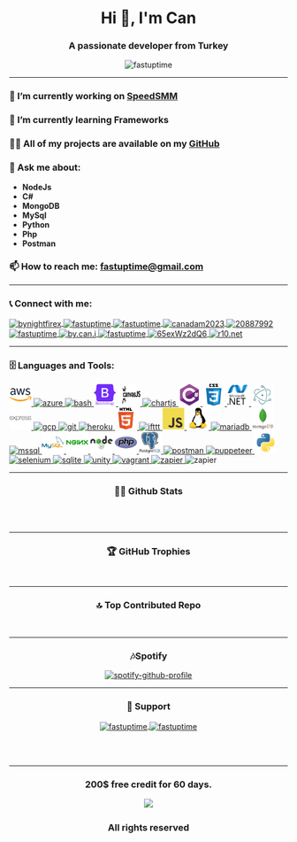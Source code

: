 <h1 align="center">Hi 👋, I'm Can</h1>
<h3 align="center">A passionate developer from Turkey</h3>

<p align="center">
  <img src="https://komarev.com/ghpvc/?username=fastuptime&label=Profile%20views&color=0e75b6&style=flat" alt="fastuptime" />
</p>

---

### 🔭 I’m currently working on [SpeedSMM](https://speedsmm.com/)
### 🌱 I’m currently learning **Frameworks**

### 👨‍💻 All of my projects are available on my [GitHub](https://github.com/fastuptime?tab=repositories)

### 💬 Ask me about:
- **NodeJs**
- **C#**
- **MongoDB**
- **MySql**
- **Python**
- **Php**
- **Postman**

### 📫 How to reach me: **fastuptime@gmail.com**

---

<h3 align="left">📞 Connect with me:</h3>
<p align="left">
  <a href="https://codepen.io/bynightfirex" target="blank">
    <img align="center" src="https://raw.githubusercontent.com/rahuldkjain/github-profile-readme-generator/master/src/images/icons/Social/codepen.svg" alt="bynightfirex" height="30" width="40" />
  </a>
  <a href="https://dev.to/fastuptime" target="blank">
    <img align="center" src="https://raw.githubusercontent.com/rahuldkjain/github-profile-readme-generator/master/src/images/icons/Social/devto.svg" alt="fastuptime" height="30" width="40" />
  </a>
  <a href="https://twitter.com/fastuptime" target="blank">
    <img align="center" src="https://raw.githubusercontent.com/rahuldkjain/github-profile-readme-generator/master/src/images/icons/Social/twitter.svg" alt="fastuptime" height="30" width="40" />
  </a>
  <a href="https://linkedin.com/in/canadam2023" target="blank">
    <img align="center" src="https://raw.githubusercontent.com/rahuldkjain/github-profile-readme-generator/master/src/images/icons/Social/linked-in-alt.svg" alt="canadam2023" height="30" width="40" />
  </a>
  <a href="https://stackoverflow.com/users/20887992" target="blank">
    <img align="center" src="https://raw.githubusercontent.com/rahuldkjain/github-profile-readme-generator/master/src/images/icons/Social/stack-overflow.svg" alt="20887992" height="30" width="40" />
  </a>
  <a href="https://codesandbox.com/fastuptime" target="blank">
    <img align="center" src="https://raw.githubusercontent.com/rahuldkjain/github-profile-readme-generator/master/src/images/icons/Social/codesandbox.svg" alt="fastuptime" height="30" width="40" />
  </a>
  <a href="https://instagram.com/by.can.i" target="blank">
    <img align="center" src="https://raw.githubusercontent.com/rahuldkjain/github-profile-readme-generator/master/src/images/icons/Social/instagram.svg" alt="by.can.i" height="30" width="40" />
  </a>
  <a href="https://www.youtube.com/@fastuptime" target="blank">
    <img align="center" src="https://raw.githubusercontent.com/rahuldkjain/github-profile-readme-generator/master/src/images/icons/Social/youtube.svg" alt="fastuptime" height="30" width="40" />
  </a>
  <a href="https://discord.gg/RVCs3gP6q8" target="blank">
    <img align="center" src="https://raw.githubusercontent.com/rahuldkjain/github-profile-readme-generator/master/src/images/icons/Social/discord.svg" alt="65exWz2dQ6" height="30" width="40" />
  </a>
  <a href="https://www.r10.net/profil/156201-bycaner.html" target="blank">
    <img align="center" src="https://i.hizliresim.com/83pny2q.jpg" alt="r10.net" height="30" width="40" />
  </a>
</p>

---

<h3 align="left">🗄️ Languages and Tools:</h3>
<p align="left"> <a href="https://aws.amazon.com" target="_blank" rel="noreferrer"> <img src="https://raw.githubusercontent.com/devicons/devicon/master/icons/amazonwebservices/amazonwebservices-original-wordmark.svg" alt="aws" width="40" height="40"/> </a> <a href="https://azure.microsoft.com/en-in/" target="_blank" rel="noreferrer"> <img src="https://www.vectorlogo.zone/logos/microsoft_azure/microsoft_azure-icon.svg" alt="azure" width="40" height="40"/> </a> <a href="https://www.gnu.org/software/bash/" target="_blank" rel="noreferrer"> <img src="https://www.vectorlogo.zone/logos/gnu_bash/gnu_bash-icon.svg" alt="bash" width="40" height="40"/> </a> <a href="https://getbootstrap.com" target="_blank" rel="noreferrer"> <img src="https://raw.githubusercontent.com/devicons/devicon/master/icons/bootstrap/bootstrap-plain-wordmark.svg" alt="bootstrap" width="40" height="40"/> </a> <a href="https://canvasjs.com" target="_blank" rel="noreferrer"> <img src="https://raw.githubusercontent.com/Hardik0307/Hardik0307/master/assets/canvasjs-charts.svg" alt="canvasjs" width="40" height="40"/> </a> <a href="https://www.chartjs.org" target="_blank" rel="noreferrer"> <img src="https://www.chartjs.org/media/logo-title.svg" alt="chartjs" width="40" height="40"/> </a> <a href="https://www.w3schools.com/cs/" target="_blank" rel="noreferrer"> <img src="https://raw.githubusercontent.com/devicons/devicon/master/icons/csharp/csharp-original.svg" alt="csharp" width="40" height="40"/> </a> <a href="https://www.w3schools.com/css/" target="_blank" rel="noreferrer"> <img src="https://raw.githubusercontent.com/devicons/devicon/master/icons/css3/css3-original-wordmark.svg" alt="css3" width="40" height="40"/> </a> <a href="https://dotnet.microsoft.com/" target="_blank" rel="noreferrer"> <img src="https://raw.githubusercontent.com/devicons/devicon/master/icons/dot-net/dot-net-original-wordmark.svg" alt="dotnet" width="40" height="40"/> </a> <a href="https://www.electronjs.org" target="_blank" rel="noreferrer"> <img src="https://raw.githubusercontent.com/devicons/devicon/master/icons/electron/electron-original.svg" alt="electron" width="40" height="40"/> </a> <a href="https://expressjs.com" target="_blank" rel="noreferrer"> <img src="https://raw.githubusercontent.com/devicons/devicon/master/icons/express/express-original-wordmark.svg" alt="express" width="40" height="40"/> </a> <a href="https://cloud.google.com" target="_blank" rel="noreferrer"> <img src="https://www.vectorlogo.zone/logos/google_cloud/google_cloud-icon.svg" alt="gcp" width="40" height="40"/> </a> <a href="https://git-scm.com/" target="_blank" rel="noreferrer"> <img src="https://www.vectorlogo.zone/logos/git-scm/git-scm-icon.svg" alt="git" width="40" height="40"/> </a> <a href="https://heroku.com" target="_blank" rel="noreferrer"> <img src="https://www.vectorlogo.zone/logos/heroku/heroku-icon.svg" alt="heroku" width="40" height="40"/> </a> <a href="https://www.w3.org/html/" target="_blank" rel="noreferrer"> <img src="https://raw.githubusercontent.com/devicons/devicon/master/icons/html5/html5-original-wordmark.svg" alt="html5" width="40" height="40"/> </a> <a href="https://ifttt.com/" target="_blank" rel="noreferrer"> <img src="https://www.vectorlogo.zone/logos/ifttt/ifttt-ar21.svg" alt="ifttt" width="40" height="40"/> </a> <a href="https://developer.mozilla.org/en-US/docs/Web/JavaScript" target="_blank" rel="noreferrer"> <img src="https://raw.githubusercontent.com/devicons/devicon/master/icons/javascript/javascript-original.svg" alt="javascript" width="40" height="40"/> </a> <a href="https://www.linux.org/" target="_blank" rel="noreferrer"> <img src="https://raw.githubusercontent.com/devicons/devicon/master/icons/linux/linux-original.svg" alt="linux" width="40" height="40"/> </a> <a href="https://mariadb.org/" target="_blank" rel="noreferrer"> <img src="https://www.vectorlogo.zone/logos/mariadb/mariadb-icon.svg" alt="mariadb" width="40" height="40"/> </a> <a href="https://www.mongodb.com/" target="_blank" rel="noreferrer"> <img src="https://raw.githubusercontent.com/devicons/devicon/master/icons/mongodb/mongodb-original-wordmark.svg" alt="mongodb" width="40" height="40"/> </a> <a href="https://www.microsoft.com/en-us/sql-server" target="_blank" rel="noreferrer"> <img src="https://www.svgrepo.com/show/303229/microsoft-sql-server-logo.svg" alt="mssql" width="40" height="40"/> </a> <a href="https://www.mysql.com/" target="_blank" rel="noreferrer"> <img src="https://raw.githubusercontent.com/devicons/devicon/master/icons/mysql/mysql-original-wordmark.svg" alt="mysql" width="40" height="40"/> </a> <a href="https://www.nginx.com" target="_blank" rel="noreferrer"> <img src="https://raw.githubusercontent.com/devicons/devicon/master/icons/nginx/nginx-original.svg" alt="nginx" width="40" height="40"/> </a> <a href="https://nodejs.org" target="_blank" rel="noreferrer"> <img src="https://raw.githubusercontent.com/devicons/devicon/master/icons/nodejs/nodejs-original-wordmark.svg" alt="nodejs" width="40" height="40"/> </a> <a href="https://www.php.net" target="_blank" rel="noreferrer"> <img src="https://raw.githubusercontent.com/devicons/devicon/master/icons/php/php-original.svg" alt="php" width="40" height="40"/> </a> <a href="https://www.postgresql.org" target="_blank" rel="noreferrer"> <img src="https://raw.githubusercontent.com/devicons/devicon/master/icons/postgresql/postgresql-original-wordmark.svg" alt="postgresql" width="40" height="40"/> </a> <a href="https://postman.com" target="_blank" rel="noreferrer"> <img src="https://www.vectorlogo.zone/logos/getpostman/getpostman-icon.svg" alt="postman" width="40" height="40"/> </a> <a href="https://github.com/puppeteer/puppeteer" target="_blank" rel="noreferrer"> <img src="https://www.vectorlogo.zone/logos/pptrdev/pptrdev-official.svg" alt="puppeteer" width="40" height="40"/> </a> <a href="https://www.python.org" target="_blank" rel="noreferrer"> <img src="https://raw.githubusercontent.com/devicons/devicon/master/icons/python/python-original.svg" alt="python" width="40" height="40"/> </a> <a href="https://www.selenium.dev" target="_blank" rel="noreferrer"> <img src="https://raw.githubusercontent.com/detain/svg-logos/780f25886640cef088af994181646db2f6b1a3f8/svg/selenium-logo.svg" alt="selenium" width="40" height="40"/> </a> <a href="https://www.sqlite.org/" target="_blank" rel="noreferrer"> <img src="https://www.vectorlogo.zone/logos/sqlite/sqlite-icon.svg" alt="sqlite" width="40" height="40"/> </a> <a href="https://unity.com/" target="_blank" rel="noreferrer"> <img src="https://www.vectorlogo.zone/logos/unity3d/unity3d-icon.svg" alt="unity" width="40" height="40"/> </a> <a href="https://www.vagrantup.com/" target="_blank" rel="noreferrer"> <img src="https://www.vectorlogo.zone/logos/vagrantup/vagrantup-icon.svg" alt="vagrant" width="40" height="40"/> </a>  <a href="https://zapier.com" target="_blank" rel="noreferrer"> <img src="https://www.vectorlogo.zone/logos/zapier/zapier-icon.svg" alt="zapier" width="40" height="40"/> </a>  <img src="https://i.hizliresim.com/83pny2q.jpg" alt="zapier" width="40" height="40"/></p>

---

<h3 align="center">👨‍💻 Github Stats</h3>

<p align="center">
<img src="https://github-readme-stats.vercel.app/api/top-langs/?username=fastuptime&amp;theme=radical&amp;hide_border=false&amp;include_all_commits=false&amp;count_private=false&amp;layout=compact" alt=""><br>
<img src="https://github-readme-stats.vercel.app/api?username=fastuptime&amp;theme=radical&amp;hide_border=false&amp;include_all_commits=false&amp;count_private=false" alt="">
<img src="https://github-readme-streak-stats.herokuapp.com/?user=fastuptime&amp;theme=radical&amp;hide_border=false" alt="">
</p>

---

<h3 align="center">🏆 GitHub Trophies</h3>

<p align="center">
<img src="https://github-profile-trophy.vercel.app/?username=fastuptime&amp;theme=radical&amp;no-frame=false&amp;no-bg=true&amp;margin-w=4" alt="">
</p>

---

<h3 align="center">🔝 Top Contributed Repo</h3>

<p align="center">
<img src="https://github-contributor-stats.vercel.app/api?username=fastuptime&amp;limit=5&amp;theme=radical&amp;combine_all_yearly_contributions=true" alt="">
</p>

---

<h3 align="center">🎶Spotify</h3>

<p align="center">
<a href="https://spotify-github-profile.vercel.app/api/view?uid=qgbw9tmglmdrl6yhktnx1x2bz&amp;redirect=true"><img src="https://spotify-github-profile.vercel.app/api/view?uid=qgbw9tmglmdrl6yhktnx1x2bz&amp;cover_image=true&amp;theme=default&amp;show_offline=true&amp;background_color=121212&amp;interchange=false" alt="spotify-github-profile"></a>
</p>

---

<h3 align="center">🫶 Support</h3>

<p align="center"><a href="https://www.buymeacoffee.com/fastuptime"> <img align="center" src="https://cdn.buymeacoffee.com/buttons/v2/default-yellow.png" height="50" width="210" alt="fastuptime" /></a><a href="https://ko-fi.com/fastuptime"> <img align="center" src="https://cdn.ko-fi.com/cdn/kofi3.png?v=3" height="50" width="210" alt="fastuptime" /></a></p><br><br>

---


<h3 align="center">200$ free credit for 60 days.</h3>

<p align="center">
<a href="https://www.digitalocean.com/?refcode=6f3ae13f128d&utm_campaign=Referral_Invite&utm_medium=Referral_Program&utm_source=badge">
<img src="https://web-platforms.sfo2.cdn.digitaloceanspaces.com/WWW/Badge%202.svg"></img>
</a>
</p>

<h3 align="center">
All rights reserved 
</h3>
